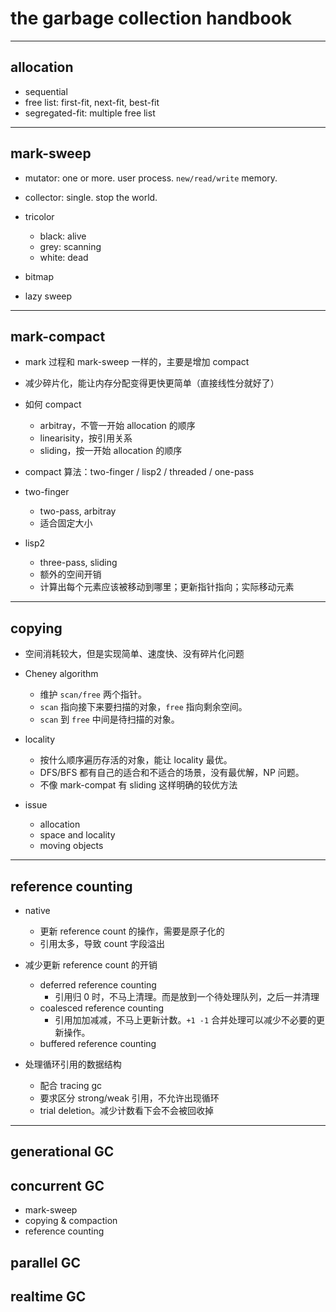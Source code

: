 # the garbage collection handbook

---

## allocation

- sequential
- free list: first-fit, next-fit, best-fit
- segregated-fit: multiple free list

---

## mark-sweep

- mutator: one or more. user process. `new/read/write` memory.
- collector: single. stop the world.

- tricolor
    - black: alive
    - grey: scanning
    - white: dead

- bitmap
- lazy sweep

---

## mark-compact

- mark 过程和 mark-sweep 一样的，主要是增加 compact
- 减少碎片化，能让内存分配变得更快更简单（直接线性分就好了）
- 如何 compact
    - arbitray，不管一开始 allocation 的顺序
    - linearisity，按引用关系
    - sliding，按一开始 allocation 的顺序
- compact 算法：two-finger / lisp2 / threaded / one-pass

- two-finger
    - two-pass, arbitray
    - 适合固定大小

- lisp2
    - three-pass, sliding
    - 额外的空间开销
    - 计算出每个元素应该被移动到哪里；更新指针指向；实际移动元素

---

## copying

- 空间消耗较大，但是实现简单、速度快、没有碎片化问题
- Cheney algorithm
    - 维护 `scan/free` 两个指针。
    - `scan` 指向接下来要扫描的对象，`free` 指向剩余空间。
    - `scan` 到 `free` 中间是待扫描的对象。

- locality
    - 按什么顺序遍历存活的对象，能让 locality 最优。
    - DFS/BFS 都有自己的适合和不适合的场景，没有最优解，NP 问题。
    - 不像 mark-compat 有 sliding 这样明确的较优方法

- issue
    - allocation
    - space and locality
    - moving objects

---

## reference counting

- native
    - 更新 reference count 的操作，需要是原子化的
    - 引用太多，导致 count 字段溢出

- 减少更新 reference count 的开销
    - deferred reference counting
        - 引用归 0 时，不马上清理。而是放到一个待处理队列，之后一并清理
    - coalesced reference counting
        - 引用加加减减，不马上更新计数。`+1 -1` 合并处理可以减少不必要的更新操作。
    - buffered reference counting

- 处理循环引用的数据结构
    - 配合 tracing gc
    - 要求区分 strong/weak 引用，不允许出现循环
    - trial deletion。减少计数看下会不会被回收掉

---

## generational GC

## concurrent GC
- mark-sweep
- copying & compaction
- reference counting

## parallel GC

## realtime GC
